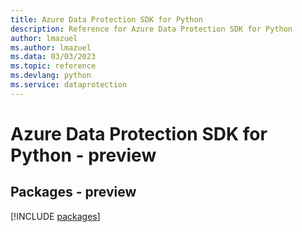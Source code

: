 ```yaml
---
title: Azure Data Protection SDK for Python
description: Reference for Azure Data Protection SDK for Python
author: lmazuel
ms.author: lmazuel
ms.data: 03/03/2023
ms.topic: reference
ms.devlang: python
ms.service: dataprotection
---
```

# Azure Data Protection SDK for Python - preview
## Packages - preview
[!INCLUDE [packages](data-protection-index.md)]